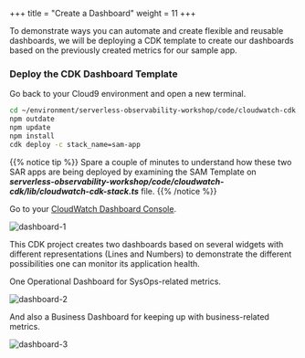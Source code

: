 +++
title = "Create a Dashboard"
weight = 11
+++

To demonstrate ways you can automate and create flexible and reusable dashboards, we will be deploying a CDK template to create our dashboards based on the previously created metrics for our sample app.

### Deploy the CDK Dashboard Template

Go back to your Cloud9 environment and open a new terminal.

```sh
cd ~/environment/serverless-observability-workshop/code/cloudwatch-cdk
npm outdate
npm update
npm install
cdk deploy -c stack_name=sam-app
```

{{% notice tip %}}
Spare a couple of minutes to understand how these two SAR apps are being deployed by examining the SAM Template on ***serverless-observability-workshop/code/cloudwatch-cdk/lib/cloudwatch-cdk-stack.ts*** file.
{{% /notice %}}

Go to your [CloudWatch Dashboard Console](https://console.aws.amazon.com/cloudwatch/home?#dashboards:).

![dashboard-1](/images/dashboard_1.png)

This CDK project creates two dashboards based on several widgets with different representations (Lines and Numbers) to demonstrate the different possibilities one can monitor its application health. 

One Operational Dashboard for SysOps-related metrics.

![dashboard-2](/images/dashboard_2.png)

And also a Business Dashboard for keeping up with business-related metrics.

![dashboard-3](/images/dashboard_3.png)

